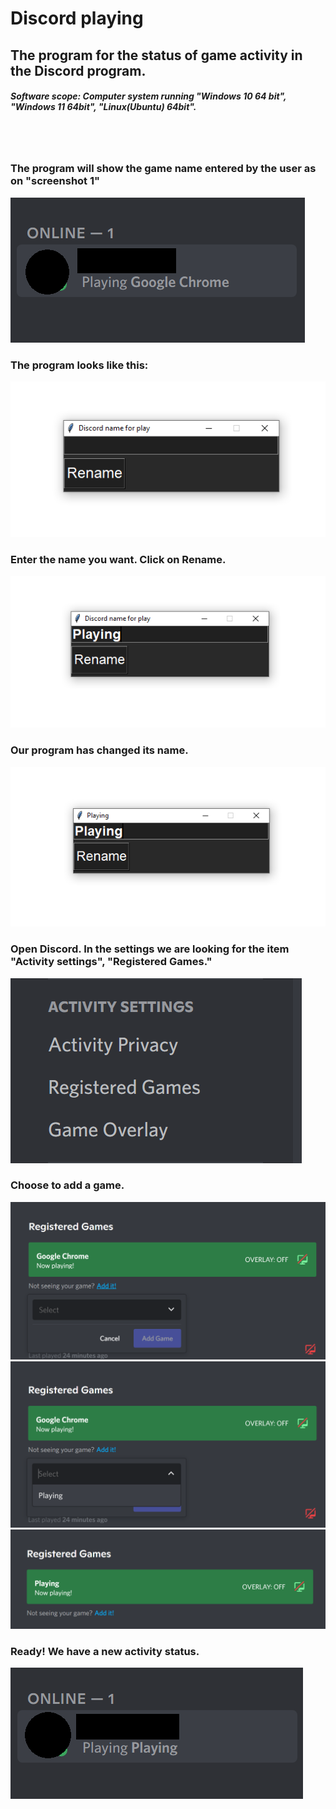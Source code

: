 # Discord playing

## The program for the status of game activity in the Discord program.

##### Software scope: Computer system running "Windows 10 64 bit", "Windows 11 64bit", "Linux(Ubuntu) 64bit".
<br><br>

### The program will show the game name entered by the user as on "screenshot 1"
<img src='./img/1.PNG'>

### The program looks like this:
<img src='./img/2.PNG'>

### Enter the name you want. Click on Rename.
<img src='./img/3.PNG'>

### Our program has changed its name.
<img src='./img/4.PNG'>

### Open Discord. In the settings we are looking for the item "Activity settings", "Registered Games."
<img src='./img/5.PNG'>

### Choose to add a game.
<img src='./img/6.PNG'>
<img src='./img/7.PNG'>
<img src='./img/8.PNG'>

### Ready! We have a new activity status.
<img src='./img/9.PNG'>
